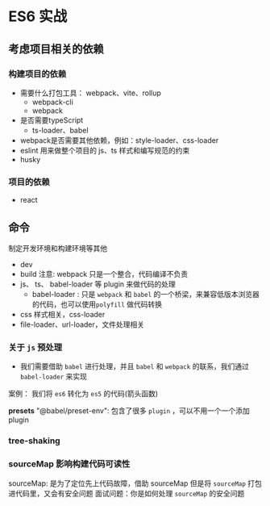 # ES6 实战

## 考虑项目相关的依赖

### 构建项目的依赖

* 需要什么打包工具： webpack、vite、rollup
  + webpack-cli
  + webpack
* 是否需要typeScript
  + ts-loader、babel
* webpack是否需要其他依赖，例如：style-loader、css-loader
* eslint 用来做整个项目的 js、ts 样式和编写规范的约束
* husky

### 项目的依赖

* react

## 命令

制定开发环境和构建环境等其他
* dev
* build
注意: webpack 只是一个整合，代码编译不负责
* js、 ts、 babel-loader 等 plugin 来做代码的处理
  + babel-loader : 只是 `webpack` 和 `babel` 的一个桥梁，来兼容低版本浏览器的代码，也可以使用`polyfill` 做代码转换
* css 样式相关，css-loader
* file-loader、url-loader，文件处理相关

### 关于 `js` 预处理

* 我们需要借助 `babel` 进行处理，并且 `babel` 和 `webpack` 的联系，我们通过 `babel-loader` 来实现

案例： 我们将 `es6` 转化为 `es5` 的代码(箭头函数)

**presets**
"@babel/preset-env": 包含了很多 `plugin` ，可以不用一个一个添加plugin

### tree-shaking

### sourceMap 影响构建代码可读性

sourceMap: 是为了定位先上代码故障，借助 sourceMap
但是将 `sourceMap` 打包进代码里，又会有安全问题
面试问题：你是如何处理 `sourceMap` 的安全问题
